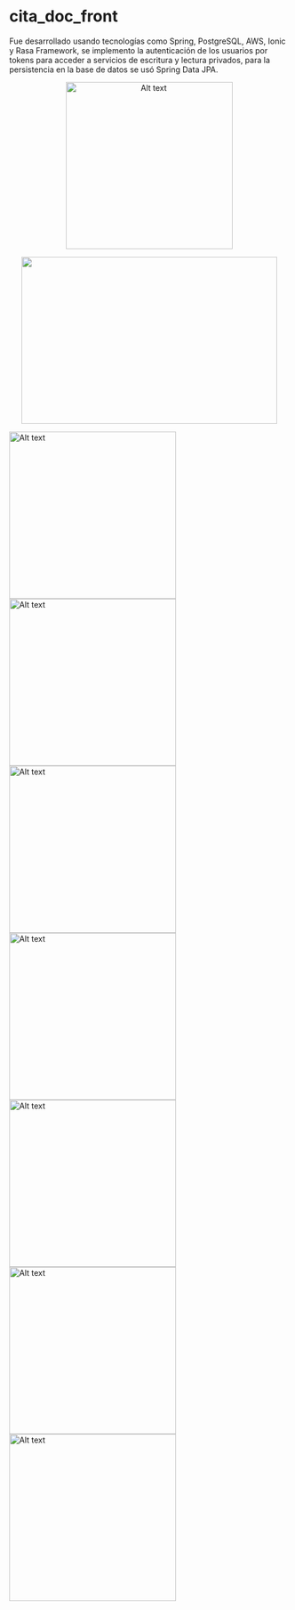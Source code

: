 # cita_doc_front
Fue desarrollado usando tecnologías como Spring, PostgreSQL, AWS, Ionic y Rasa Framework, se implemento la autenticación de los usuarios por tokens para acceder a servicios de escritura y lectura privados, para la persistencia en la base de datos se usó Spring Data JPA.



<center>
    <img src="https://github.com/criszhirzhan/resources/blob/main/ChatBotR/RegistroUsuario.png?raw=true" width="300px" alt="Alt text" title="Registro de Usuario">
</center>

<p align="center">
  <img width="460" height="300" src="https://github.com/criszhirzhan/resources/blob/main/ChatBotR/RegistroUsuario.png?raw=true">
</p>



<img src="https://github.com/criszhirzhan/resources/blob/main/ChatBotR/InicioSesion.png?raw=true" width="300px" alt="Alt text" title="Inicio de Sesion">
<img src="https://github.com/criszhirzhan/resources/blob/main/ChatBotR/PerfilUsuario.png?raw=true" width="300px" alt="Alt text" title="Perfil de Usuario">
<img src="https://github.com/criszhirzhan/resources/blob/main/ChatBotR/ListadoMedicos.png?raw=true" width="300px" alt="Alt text" title="Listado Medicos">
<img src="https://github.com/criszhirzhan/resources/blob/main/ChatBotR/DatosMedico.png?raw=true" width="300px" alt="Alt text" title="Datos Medico">
<img src="https://github.com/criszhirzhan/resources/blob/main/ChatBotR/CitasAgendadas.png?raw=true" width="300px" alt="Alt text" title="Citas Agendadas">
<img src="https://github.com/criszhirzhan/resources/blob/main/ChatBotR/DatosCitaAgendada.png?raw=true" width="300px" alt="Alt text" title="Datos Cita Agendada">
<img src="https://github.com/criszhirzhan/resources/blob/main/ChatBotR/ChatBot.png?raw=true" width="300px" alt="Alt text" title="ChatBot">
